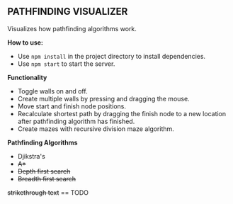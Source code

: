 ## PATHFINDING VISUALIZER
Visualizes how pathfinding algorithms work.

**How to use:**

 - Use `npm install` in the project directory to install dependencies.
 - Use `npm start` to start the server.
 
 **Functionality**
 
 - Toggle walls on and off.
 - Create multiple walls by pressing and dragging the mouse.
 - Move start and finish node positions.
 - Recalculate shortest path by dragging the finish node to a new location after pathfinding algorithm has finished.
 - Create mazes with recursive division maze algorithm.

**Pathfinding Algorithms**

 - Djikstra's
 - ~~A*~~
 - ~~Depth first search~~
 - ~~Breadth first search~~

~~strikethrough text~~ == TODO
